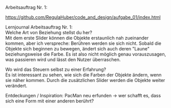 Arbeitsauftrag Nr. 1:

https://github.com/RegulaHuber/code_and_design/aufgabe_01/index.html

Lernjournal Arbeitsauftrag Nr. 1:<br>
Welche Art von Beziehung stellst du her?<br>
Mit dem erste Slider können die Objekte erstaunlich nah zueinander kommen, aber ich verspreche: Berühren werden sie sich nicht. Sobald die Objekte sich beginnen zu bewegen, ändert sich auch deren "Laune" beziehungsweise die Farbe. Es ist also nicht möglich genau vorauszusagen, was passieren wird und lässt den Nutzer überraschen.

Wo wird das Steuern selbst zu einer Erfahrung?<br>
Es ist interessant zu sehen, wie sich die Farben der Objekte ändern, wenn sie näher kommen. Durch die zusätzlichen Slider werden die Objekte weiter verändert.

Entdeckungen / Inspiration:
PacMan neu erfunden -> wer schafft es, dass sich eine Form mit einer anderen berührt?
